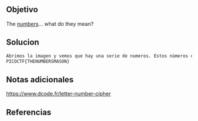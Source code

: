## Objetivo
The [numbers](https://jupiter.challenges.picoctf.org/static/f209a32253affb6f547a585649ba4fda/the_numbers.png)... what do they mean?

## Solucion
```bash
Abrimos la imagen y vemos que hay una serie de numeros. Estos nùmeros estan encriptados en sustitucion cipher. Abrimos el navegador y buscamos un desencriptador se sustitucion cipher, metemos el string y esto es lo que obtuvimos:
PICOCTF{THENUMBERSMASON}

```

## Notas adicionales
https://www.dcode.fr/letter-number-cipher
## Referencias